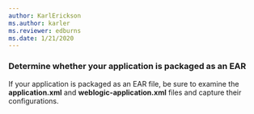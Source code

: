 ```yaml
---
author: KarlErickson
ms.author: karler
ms.reviewer: edburns
ms.date: 1/21/2020
---
```


### Determine whether your application is packaged as an EAR

If your application is packaged as an EAR file, be sure to examine the **application.xml** and **weblogic-application.xml** files and capture their configurations.
